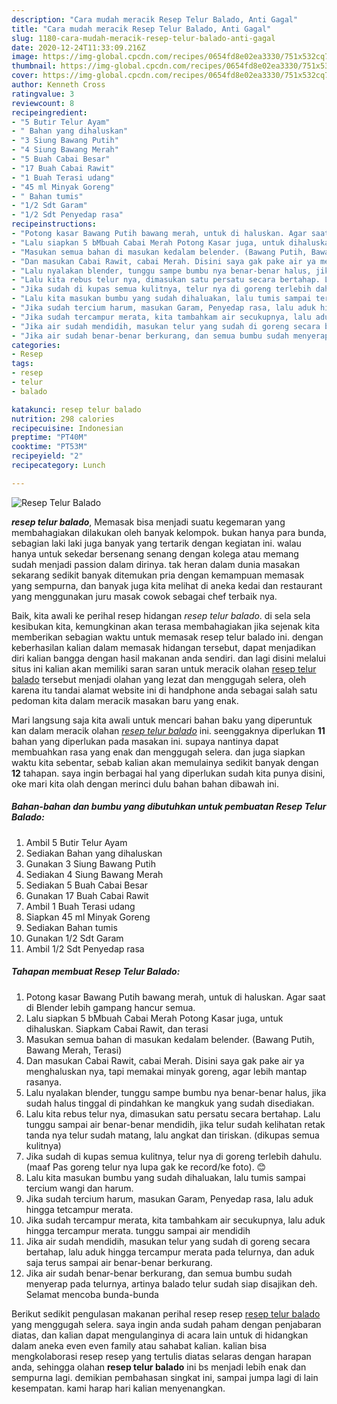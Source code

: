 ```yaml
---
description: "Cara mudah meracik Resep Telur Balado, Anti Gagal"
title: "Cara mudah meracik Resep Telur Balado, Anti Gagal"
slug: 1180-cara-mudah-meracik-resep-telur-balado-anti-gagal
date: 2020-12-24T11:33:09.216Z
image: https://img-global.cpcdn.com/recipes/0654fd8e02ea3330/751x532cq70/resep-telur-balado-foto-resep-utama.jpg
thumbnail: https://img-global.cpcdn.com/recipes/0654fd8e02ea3330/751x532cq70/resep-telur-balado-foto-resep-utama.jpg
cover: https://img-global.cpcdn.com/recipes/0654fd8e02ea3330/751x532cq70/resep-telur-balado-foto-resep-utama.jpg
author: Kenneth Cross
ratingvalue: 3
reviewcount: 8
recipeingredient:
- "5 Butir Telur Ayam"
- " Bahan yang dihaluskan"
- "3 Siung Bawang Putih"
- "4 Siung Bawang Merah"
- "5 Buah Cabai Besar"
- "17 Buah Cabai Rawit"
- "1 Buah Terasi udang"
- "45 ml Minyak Goreng"
- " Bahan tumis"
- "1/2 Sdt Garam"
- "1/2 Sdt Penyedap rasa"
recipeinstructions:
- "Potong kasar Bawang Putih bawang merah, untuk di haluskan. Agar saat di Blender lebih gampang hancur semua."
- "Lalu siapkan 5 bMbuah Cabai Merah Potong Kasar juga, untuk dihaluskan. Siapkam Cabai Rawit, dan terasi"
- "Masukan semua bahan di masukan kedalam belender. (Bawang Putih, Bawang Merah, Terasi)"
- "Dan masukan Cabai Rawit, cabai Merah. Disini saya gak pake air ya menghaluskan nya, tapi memakai minyak goreng, agar lebih mantap rasanya."
- "Lalu nyalakan blender, tunggu sampe bumbu nya benar-benar halus, jika sudah halus tinggal di pindahkan ke mangkuk yang sudah disediakan."
- "Lalu kita rebus telur nya, dimasukan satu persatu secara bertahap. Lalu tunggu sampai air benar-benar mendidih, jika telur sudah kelihatan retak tanda nya telur sudah matang, lalu angkat dan tiriskan. (dikupas semua kulitnya)"
- "Jika sudah di kupas semua kulitnya, telur nya di goreng terlebih dahulu. (maaf Pas goreng telur nya lupa gak ke record/ke foto). 😊"
- "Lalu kita masukan bumbu yang sudah dihaluakan, lalu tumis sampai tercium wangi dan harum."
- "Jika sudah tercium harum, masukan Garam, Penyedap rasa, lalu aduk hingga tetcampur merata."
- "Jika sudah tercampur merata, kita tambahkam air secukupnya, lalu aduk hingga tercampur merata. tunggu sampai air mendidih"
- "Jika air sudah mendidih, masukan telur yang sudah di goreng secara bertahap, lalu aduk hingga tercampur merata pada telurnya, dan aduk saja terus sampai air benar-benar berkurang."
- "Jika air sudah benar-benar berkurang, dan semua bumbu sudah menyerap pada telurnya, artinya balado telur sudah siap disajikan deh. Selamat mencoba bunda-bunda"
categories:
- Resep
tags:
- resep
- telur
- balado

katakunci: resep telur balado 
nutrition: 298 calories
recipecuisine: Indonesian
preptime: "PT40M"
cooktime: "PT53M"
recipeyield: "2"
recipecategory: Lunch

---
```



![Resep Telur Balado](https://img-global.cpcdn.com/recipes/0654fd8e02ea3330/751x532cq70/resep-telur-balado-foto-resep-utama.jpg)

<b><i>resep telur balado</i></b>, Memasak bisa menjadi suatu kegemaran yang membahagiakan dilakukan oleh banyak kelompok. bukan hanya para bunda, sebagian laki laki juga banyak yang tertarik dengan kegiatan ini. walau hanya untuk sekedar bersenang senang dengan kolega atau memang sudah menjadi passion dalam dirinya. tak heran dalam dunia masakan sekarang sedikit banyak ditemukan pria dengan kemampuan memasak yang sempurna, dan banyak juga kita melihat di aneka kedai dan restaurant yang menggunakan juru masak cowok sebagai chef terbaik nya.

Baik, kita awali ke perihal resep hidangan <i>resep telur balado</i>. di sela sela kesibukan kita, kemungkinan akan terasa membahagiakan jika sejenak kita memberikan sebagian waktu untuk memasak resep telur balado ini. dengan keberhasilan kalian dalam memasak hidangan tersebut, dapat menjadikan diri kalian bangga dengan hasil makanan anda sendiri. dan lagi disini melalui situs ini kalian akan memiliki saran saran untuk meracik olahan <u>resep telur balado</u> tersebut menjadi olahan yang lezat dan menggugah selera, oleh karena itu tandai alamat website ini di handphone anda sebagai salah satu pedoman kita dalam meracik masakan baru yang enak.




Mari langsung saja kita awali untuk mencari bahan baku yang diperuntuk kan dalam meracik olahan <u><i>resep telur balado</i></u> ini. seenggaknya diperlukan <b>11</b> bahan yang diperlukan pada masakan ini. supaya nantinya dapat membuahkan rasa yang enak dan menggugah selera. dan juga siapkan waktu kita sebentar, sebab kalian akan memulainya sedikit banyak dengan <b>12</b> tahapan. saya ingin berbagai hal yang diperlukan sudah kita punya disini, oke mari kita olah dengan merinci dulu bahan bahan dibawah ini.

<!--inarticleads1-->

##### Bahan-bahan dan bumbu yang dibutuhkan untuk pembuatan Resep Telur Balado:

1. Ambil 5 Butir Telur Ayam
1. Sediakan  Bahan yang dihaluskan
1. Gunakan 3 Siung Bawang Putih
1. Sediakan 4 Siung Bawang Merah
1. Sediakan 5 Buah Cabai Besar
1. Gunakan 17 Buah Cabai Rawit
1. Ambil 1 Buah Terasi udang
1. Siapkan 45 ml Minyak Goreng
1. Sediakan  Bahan tumis
1. Gunakan 1/2 Sdt Garam
1. Ambil 1/2 Sdt Penyedap rasa




<!--inarticleads2-->

##### Tahapan membuat Resep Telur Balado:

1. Potong kasar Bawang Putih bawang merah, untuk di haluskan. Agar saat di Blender lebih gampang hancur semua.
1. Lalu siapkan 5 bMbuah Cabai Merah Potong Kasar juga, untuk dihaluskan. Siapkam Cabai Rawit, dan terasi
1. Masukan semua bahan di masukan kedalam belender. (Bawang Putih, Bawang Merah, Terasi)
1. Dan masukan Cabai Rawit, cabai Merah. Disini saya gak pake air ya menghaluskan nya, tapi memakai minyak goreng, agar lebih mantap rasanya.
1. Lalu nyalakan blender, tunggu sampe bumbu nya benar-benar halus, jika sudah halus tinggal di pindahkan ke mangkuk yang sudah disediakan.
1. Lalu kita rebus telur nya, dimasukan satu persatu secara bertahap. Lalu tunggu sampai air benar-benar mendidih, jika telur sudah kelihatan retak tanda nya telur sudah matang, lalu angkat dan tiriskan. (dikupas semua kulitnya)
1. Jika sudah di kupas semua kulitnya, telur nya di goreng terlebih dahulu. (maaf Pas goreng telur nya lupa gak ke record/ke foto). 😊
1. Lalu kita masukan bumbu yang sudah dihaluakan, lalu tumis sampai tercium wangi dan harum.
1. Jika sudah tercium harum, masukan Garam, Penyedap rasa, lalu aduk hingga tetcampur merata.
1. Jika sudah tercampur merata, kita tambahkam air secukupnya, lalu aduk hingga tercampur merata. tunggu sampai air mendidih
1. Jika air sudah mendidih, masukan telur yang sudah di goreng secara bertahap, lalu aduk hingga tercampur merata pada telurnya, dan aduk saja terus sampai air benar-benar berkurang.
1. Jika air sudah benar-benar berkurang, dan semua bumbu sudah menyerap pada telurnya, artinya balado telur sudah siap disajikan deh. Selamat mencoba bunda-bunda




Berikut sedikit pengulasan makanan perihal resep resep <u>resep telur balado</u> yang menggugah selera. saya ingin anda sudah paham dengan penjabaran diatas, dan kalian dapat mengulanginya di acara lain untuk di hidangkan dalam aneka even even family atau sahabat kalian. kalian bisa mengkolaborasi resep resep yang tertulis diatas selaras dengan harapan anda, sehingga olahan <b>resep telur balado</b> ini bs menjadi lebih enak dan sempurna lagi. demikian pembahasan singkat ini, sampai jumpa lagi di lain kesempatan. kami harap hari kalian menyenangkan.
